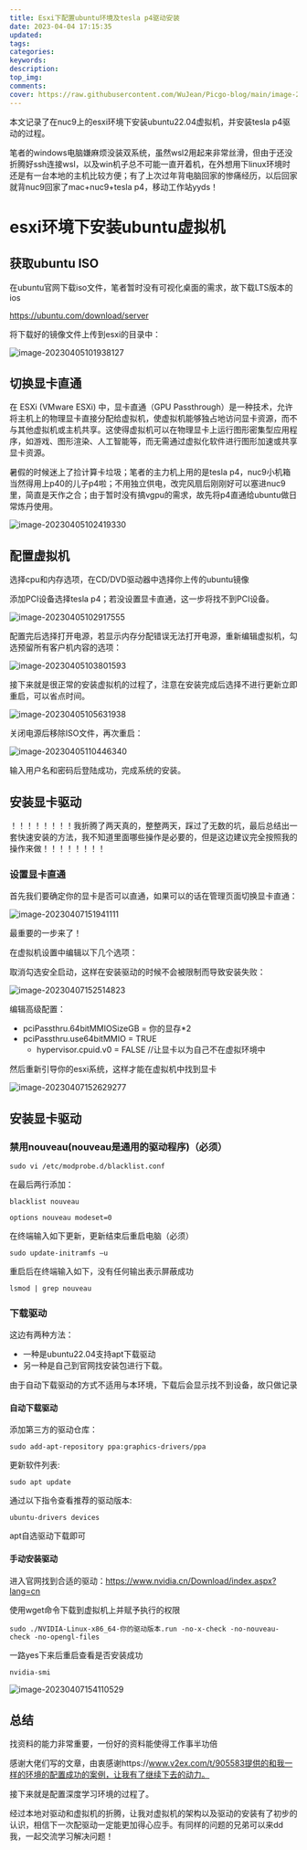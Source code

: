 ```yaml
---
title: Esxi下配置ubuntu环境及tesla p4驱动安装
date: 2023-04-04 17:15:35
updated:
tags:
categories:
keywords:
description:
top_img:
comments:
cover: https://raw.githubusercontent.com/WuJean/Picgo-blog/main/image-20230407154110529.png
---
```


本文记录了在nuc9上的esxi环境下安装ubuntu22.04虚拟机，并安装tesla p4驱动的过程。

笔者的windows电脑嫌麻烦没装双系统，虽然wsl2用起来非常丝滑，但由于还没折腾好ssh连接wsl，以及win机子总不可能一直开着机，在外想用下linux环境时还是有一台本地的主机比较方便；有了上次过年背电脑回家的惨痛经历，以后回家就背nuc9回家了mac+nuc9+tesla p4，移动工作站yyds！

# esxi环境下安装ubuntu虚拟机

## 获取ubuntu ISO

在ubuntu官网下载iso文件，笔者暂时没有可视化桌面的需求，故下载LTS版本的ios

https://ubuntu.com/download/server

将下载好的镜像文件上传到esxi的目录中：

![image-20230405101938127](https://raw.githubusercontent.com/WuJean/Picgo-blog/main/image-20230405101938127.png)

## 切换显卡直通

在 ESXi (VMware ESXi) 中，显卡直通（GPU Passthrough）是一种技术，允许将主机上的物理显卡直接分配给虚拟机，使虚拟机能够独占地访问显卡资源，而不与其他虚拟机或主机共享。这使得虚拟机可以在物理显卡上运行图形密集型应用程序，如游戏、图形渲染、人工智能等，而无需通过虚拟化软件进行图形加速或共享显卡资源。

暑假的时候迷上了捡计算卡垃圾；笔者的主力机上用的是tesla p4，nuc9小机箱当然得用上p40的儿子p4啦；不用独立供电，改完风扇后刚刚好可以塞进nuc9里，简直是天作之合；由于暂时没有搞vgpu的需求，故先将p4直通给ubuntu做日常炼丹使用。

![image-20230405102419330](https://raw.githubusercontent.com/WuJean/Picgo-blog/main/image-20230405102419330.png)

## 配置虚拟机

选择cpu和内存选项，在CD/DVD驱动器中选择你上传的ubuntu镜像

添加PCI设备选择tesla p4；若没设置显卡直通，这一步将找不到PCI设备。

![image-20230405102917555](https://raw.githubusercontent.com/WuJean/Picgo-blog/main/image-20230405102917555.png)

配置完后选择打开电源，若显示内存分配错误无法打开电源，重新编辑虚拟机，勾选预留所有客户机内容的选项：

![image-20230405103801593](https://raw.githubusercontent.com/WuJean/Picgo-blog/main/image-20230405103801593.png)

接下来就是很正常的安装虚拟机的过程了，注意在安装完成后选择不进行更新立即重启，可以省点时间。

![image-20230405105631938](https://raw.githubusercontent.com/WuJean/Picgo-blog/main/image-20230405105631938.png)

关闭电源后移除ISO文件，再次重启：

![image-20230405110446340](https://raw.githubusercontent.com/WuJean/Picgo-blog/main/image-20230405110446340.png)

输入用户名和密码后登陆成功，完成系统的安装。

## 安装显卡驱动

！！！！！！！！我折腾了两天真的，整整两天，踩过了无数的坑，最后总结出一套快速安装的方法，我不知道里面哪些操作是必要的，但是这边建议完全按照我的操作来做！！！！！！！！

### 设置显卡直通

首先我们要确定你的显卡是否可以直通，如果可以的话在管理页面切换显卡直通：

![image-20230407151941111](https://raw.githubusercontent.com/WuJean/Picgo-blog/main/image-20230407151941111.png)

最重要的一步来了！

在虚拟机设置中编辑以下几个选项：

取消勾选安全启动，这样在安装驱动的时候不会被限制而导致安装失败：

![image-20230407152514823](https://raw.githubusercontent.com/WuJean/Picgo-blog/main/image-20230407152514823.png)

编辑高级配置：

- pciPassthru.64bitMMIOSizeGB = 你的显存*2
- pciPassthru.use64bitMMIO = TRUE
  - hypervisor.cpuid.v0 = FALSE	//让显卡以为自己不在虚拟环境中

然后重新引导你的esxi系统，这样才能在虚拟机中找到显卡

![image-20230407152629277](https://raw.githubusercontent.com/WuJean/Picgo-blog/main/image-20230407152629277.png)

## 安装显卡驱动

### 禁用nouveau(nouveau是通用的驱动程序)（必须）

```
sudo vi /etc/modprobe.d/blacklist.conf
```

在最后两行添加：

```
blacklist nouveau
     
options nouveau modeset=0
```

在终端输入如下更新，更新结束后重启电脑（必须）

```
sudo update-initramfs –u
```

重启后在终端输入如下，没有任何输出表示屏蔽成功

```
lsmod | grep nouveau
```

### 下载驱动

这边有两种方法：

- 一种是ubuntu22.04支持apt下载驱动
- 另一种是自己到官网找安装包进行下载。

由于自动下载驱动的方式不适用与本环境，下载后会显示找不到设备，故只做记录

#### 自动下载驱动

添加第三方的驱动仓库：

```
sudo add-apt-repository ppa:graphics-drivers/ppa
```

更新软件列表:

```
sudo apt update
```

通过以下指令查看推荐的驱动版本:

```
ubuntu-drivers devices
```

apt自选驱动下载即可

#### 手动安装驱动

进入官网找到合适的驱动：https://www.nvidia.cn/Download/index.aspx?lang=cn

使用wget命令下载到虚拟机上并赋予执行的权限

```
sudo ./NVIDIA-Linux-x86_64-你的驱动版本.run -no-x-check -no-nouveau-check -no-opengl-files 
```

一路yes下来后重启查看是否安装成功

```
nvidia-smi 
```

![image-20230407154110529](https://raw.githubusercontent.com/WuJean/Picgo-blog/main/image-20230407154110529.png)

## 总结

找资料的能力非常重要，一份好的资料能使得工作事半功倍

感谢大佬们写的文章，由衷感谢https://www.v2ex.com/t/905583提供的和我一样的环境的配置成功的案例，让我有了继续下去的动力。

接下来就是配置深度学习环境的过程了。

经过本地对驱动和虚拟机的折腾，让我对虚拟机的架构以及驱动的安装有了初步的认识，相信下一次配驱动一定能更加得心应手。有同样的问题的兄弟可以来dd我，一起交流学习解决问题！
